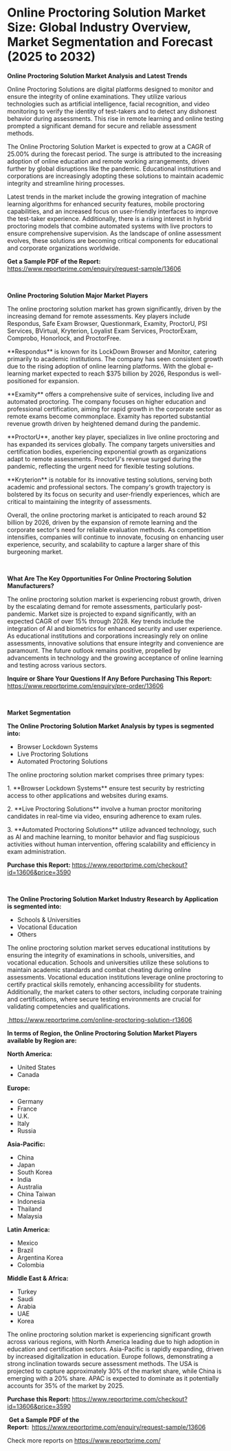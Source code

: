<p><h1>Online Proctoring Solution Market Size: Global Industry Overview, Market Segmentation and Forecast (2025 to 2032)</h1></p><p><strong>Online Proctoring Solution Market Analysis and Latest Trends</strong></p>
<p><p>Online Proctoring Solutions are digital platforms designed to monitor and ensure the integrity of online examinations. They utilize various technologies such as artificial intelligence, facial recognition, and video monitoring to verify the identity of test-takers and to detect any dishonest behavior during assessments. This rise in remote learning and online testing prompted a significant demand for secure and reliable assessment methods.</p><p>The Online Proctoring Solution Market is expected to grow at a CAGR of 25.00% during the forecast period. The surge is attributed to the increasing adoption of online education and remote working arrangements, driven further by global disruptions like the pandemic. Educational institutions and corporations are increasingly adopting these solutions to maintain academic integrity and streamline hiring processes. </p><p>Latest trends in the market include the growing integration of machine learning algorithms for enhanced security features, mobile proctoring capabilities, and an increased focus on user-friendly interfaces to improve the test-taker experience. Additionally, there is a rising interest in hybrid proctoring models that combine automated systems with live proctors to ensure comprehensive supervision. As the landscape of online assessment evolves, these solutions are becoming critical components for educational and corporate organizations worldwide.</p></p>
<p><strong>Get a Sample PDF of the Report:&nbsp;</strong> <a href="https://www.reportprime.com/enquiry/request-sample/13606?utm_campaign=3444&utm_medium=2&utm_source=Github&utm_content=ia&utm_term=20032025&utm_id=online-proctoring-solution">https://www.reportprime.com/enquiry/request-sample/13606</a></p>
<p>&nbsp;</p>
<p><strong>Online Proctoring Solution Major Market Players</strong></p>
<p><p>The online proctoring solution market has grown significantly, driven by the increasing demand for remote assessments. Key players include Respondus, Safe Exam Browser, Questionmark, Examity, ProctorU, PSI Services, BVirtual, Kryterion, Loyalist Exam Services, ProctorExam, Comprobo, Honorlock, and ProctorFree.</p><p>**Respondus** is known for its LockDown Browser and Monitor, catering primarily to academic institutions. The company has seen consistent growth due to the rising adoption of online learning platforms. With the global e-learning market expected to reach $375 billion by 2026, Respondus is well-positioned for expansion.</p><p>**Examity** offers a comprehensive suite of services, including live and automated proctoring. The company focuses on higher education and professional certification, aiming for rapid growth in the corporate sector as remote exams become commonplace. Examity has reported substantial revenue growth driven by heightened demand during the pandemic.</p><p>**ProctorU**, another key player, specializes in live online proctoring and has expanded its services globally. The company targets universities and certification bodies, experiencing exponential growth as organizations adapt to remote assessments. ProctorU's revenue surged during the pandemic, reflecting the urgent need for flexible testing solutions.</p><p>**Kryterion** is notable for its innovative testing solutions, serving both academic and professional sectors. The company's growth trajectory is bolstered by its focus on security and user-friendly experiences, which are critical to maintaining the integrity of assessments.</p><p>Overall, the online proctoring market is anticipated to reach around $2 billion by 2026, driven by the expansion of remote learning and the corporate sector's need for reliable evaluation methods. As competition intensifies, companies will continue to innovate, focusing on enhancing user experience, security, and scalability to capture a larger share of this burgeoning market.</p></p>
<p>&nbsp;</p>
<p><strong>What Are The Key Opportunities For Online Proctoring Solution Manufacturers?</strong></p>
<p><p>The online proctoring solution market is experiencing robust growth, driven by the escalating demand for remote assessments, particularly post-pandemic. Market size is projected to expand significantly, with an expected CAGR of over 15% through 2028. Key trends include the integration of AI and biometrics for enhanced security and user experience. As educational institutions and corporations increasingly rely on online assessments, innovative solutions that ensure integrity and convenience are paramount. The future outlook remains positive, propelled by advancements in technology and the growing acceptance of online learning and testing across various sectors.</p></p>
<p><strong>Inquire or Share Your Questions If Any Before Purchasing This Report:</strong> <a href="https://www.reportprime.com/enquiry/pre-order/13606?utm_campaign=3444&utm_medium=2&utm_source=Github&utm_content=ia&utm_term=20032025&utm_id=online-proctoring-solution">https://www.reportprime.com/enquiry/pre-order/13606</a></p>
<p>&nbsp;</p>
<p><strong>Market Segmentation</strong></p>
<p><strong>The Online Proctoring Solution Market Analysis by types is segmented into:</strong></p>
<p><ul><li>Browser Lockdown Systems</li><li>Live Proctoring Solutions</li><li>Automated Proctoring Solutions</li></ul></p>
<p><p>The online proctoring solution market comprises three primary types: </p><p>1. **Browser Lockdown Systems** ensure test security by restricting access to other applications and websites during exams. </p><p>2. **Live Proctoring Solutions** involve a human proctor monitoring candidates in real-time via video, ensuring adherence to exam rules. </p><p>3. **Automated Proctoring Solutions** utilize advanced technology, such as AI and machine learning, to monitor behavior and flag suspicious activities without human intervention, offering scalability and efficiency in exam administration.</p></p>
<p><strong>Purchase this Report:&nbsp;</strong><a href="https://www.reportprime.com/checkout?id=13606&price=3590&utm_campaign=3444&utm_medium=2&utm_source=Github&utm_content=ia&utm_term=20032025&utm_id=online-proctoring-solution">https://www.reportprime.com/checkout?id=13606&price=3590</a></p>
<p>&nbsp;</p>
<p><strong>The Online Proctoring Solution Market Industry Research by Application is segmented into:</strong></p>
<p><ul><li>Schools & Universities</li><li>Vocational Education</li><li>Others</li></ul></p>
<p><p>The online proctoring solution market serves educational institutions by ensuring the integrity of examinations in schools, universities, and vocational education. Schools and universities utilize these solutions to maintain academic standards and combat cheating during online assessments. Vocational education institutions leverage online proctoring to certify practical skills remotely, enhancing accessibility for students. Additionally, the market caters to other sectors, including corporate training and certifications, where secure testing environments are crucial for validating competencies and qualifications.</p></p>
<p><a href="https://www.reportprime.com/online-proctoring-solution-r13606?utm_campaign=3444&utm_medium=2&utm_source=Github&utm_content=ia&utm_term=20032025&utm_id=online-proctoring-solution">&nbsp;https://www.reportprime.com/online-proctoring-solution-r13606</a></p>
<p><strong>In terms of Region, the Online Proctoring Solution Market Players available by Region are:</strong></p>
<p>
    <p> <strong> North America: </strong>
        <ul>
            <li>United States</li>
            <li>Canada</li>
        </ul>
        </p> 
    <p> <strong> Europe: </strong>
        <ul>
            <li>Germany</li>
            <li>France</li>
            <li>U.K.</li>
            <li>Italy</li>
            <li>Russia</li>
        </ul>
        </p> 
    <p> <strong> Asia-Pacific: </strong>
        <ul>
            <li>China</li>
            <li>Japan</li>
            <li>South Korea</li>
            <li>India</li>
            <li>Australia</li>
            <li>China Taiwan</li>
            <li>Indonesia</li>
            <li>Thailand</li>
            <li>Malaysia</li>
        </ul>
        </p> 
    <p> <strong> Latin America: </strong>
        <ul>
            <li>Mexico</li>
            <li>Brazil</li>
            <li>Argentina Korea</li>
            <li>Colombia</li>
        </ul>
        </p> 
    <p> <strong> Middle East & Africa: </strong>
        <ul>
            <li>Turkey</li>
            <li>Saudi</li>
            <li>Arabia</li>
            <li>UAE</li>
            <li>Korea</li>
        </ul>
    </p>
    </p>
<p><p>The online proctoring solution market is experiencing significant growth across various regions, with North America leading due to high adoption in education and certification sectors. Asia-Pacific is rapidly expanding, driven by increased digitalization in education. Europe follows, demonstrating a strong inclination towards secure assessment methods. The USA is projected to capture approximately 30% of the market share, while China is emerging with a 20% share. APAC is expected to dominate as it potentially accounts for 35% of the market by 2025.</p></p>
<p><strong>Purchase this Report: </strong><a href="https://www.reportprime.com/checkout?id=13606&price=3590&utm_campaign=3444&utm_medium=2&utm_source=Github&utm_content=ia&utm_term=20032025&utm_id=online-proctoring-solution">https://www.reportprime.com/checkout?id=13606&price=3590</a></p>
<p>&nbsp;<strong>Get a Sample PDF of the Report:&nbsp;&nbsp;</strong><a href="https://www.reportprime.com/enquiry/request-sample/13606?utm_campaign=3444&utm_medium=2&utm_source=Github&utm_content=ia&utm_term=20032025&utm_id=online-proctoring-solution">https://www.reportprime.com/enquiry/request-sample/13606</a></p>
<p><strong></strong></p>
<p>Check more reports on <a href="https://www.reportprime.com/?utm_campaign=3444&utm_medium=2&utm_source=Github&utm_content=ia&utm_term=20032025&utm_id=online-proctoring-solution">https://www.reportprime.com/</a></p>
